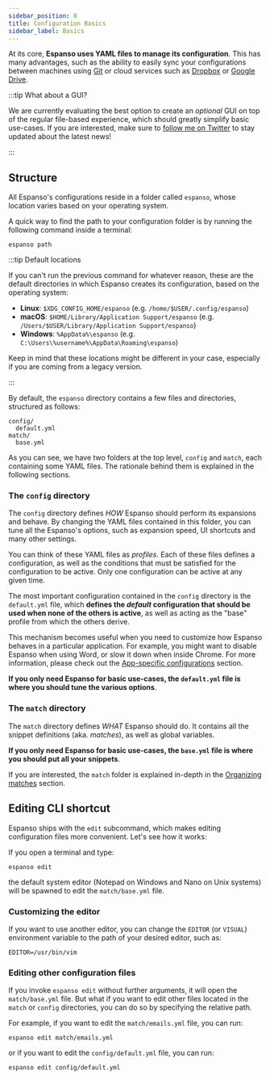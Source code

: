 ```yaml
---
sidebar_position: 0
title: Configuration Basics
sidebar_label: Basics
---
```


At its core, **Espanso uses YAML files to manage its configuration**. 
This has many advantages, such as the ability to easily sync your
configurations between machines using [Git](https://git-scm.com/) or cloud services
such as [Dropbox](https://www.dropbox.com/) or [Google Drive](https://www.google.com/drive/).

:::tip What about a GUI?

We are currently evaluating the best option to create an _optional_ GUI on top of
the regular file-based experience, which should greatly simplify basic use-cases.
If you are interested, make sure to [follow me on Twitter](https://twitter.com/terzi_federico)
to stay updated about the latest news!

:::

## Structure

All Espanso's configurations reside in a folder called `espanso`, whose location varies based on your operating system.

A quick way to find the path to your configuration folder is by running the following command inside a terminal:

```
espanso path
```

:::tip Default locations

If you can't run the previous command for whatever reason, these are the default directories in 
which Espanso creates its configuration, based on the operating system:

* **Linux**: `$XDG_CONFIG_HOME/espanso` (e.g. `/home/$USER/.config/espanso`)
* **macOS**: `$HOME/Library/Application Support/espanso` (e.g. `/Users/$USER/Library/Application Support/espanso`)
* **Windows**: `%AppData%\espanso` (e.g. `C:\Users\%username%\AppData\Roaming\espanso`)

Keep in mind that these locations might be different in your case, especially if you are coming from a legacy version.

:::

By default, the `espanso` directory contains a few files and directories, structured as follows:

```
config/
  default.yml
match/
  base.yml
```

As you can see, we have two folders at the top level, `config` and `match`, each containing some YAML files.
The rationale behind them is explained in the following sections.

### The `config` directory

The `config` directory defines _HOW_ Espanso should perform its expansions and behave.
By changing the YAML files contained in this folder, you can tune all the Espanso's options,
such as expansion speed, UI shortcuts and many other settings.

You can think of these YAML files as _profiles_. Each of these files defines
a configuration, as well as the conditions that must be satisfied for the configuration to be active.
Only one configuration can be active at any given time.

The most important configuration contained in the `config` directory is the `default.yml` file,
which **defines the _default_ configuration that should be used when none of the others is active**,
as well as acting as the "base" profile from which the others derive.

This mechanism becomes useful when you need to customize how Espanso behaves in a
particular application. For example, you might want to disable Espanso when using Word, or 
slow it down when inside Chrome. 
For more information, please check out the [App-specific configurations](../app-specific-configurations)
section.

**If you only need Espanso for basic use-cases, the `default.yml` file is where you should tune
the various options**.

### The `match` directory

The `match` directory defines _WHAT_ Espanso should do. 
It contains all the snippet definitions (aka. _matches_), as well as global variables.

**If you only need Espanso for basic use-cases, the `base.yml` file is where you should
put all your snippets**.

If you are interested, the `match` folder is explained in-depth in the [Organizing matches](../../matches/organizing-matches)
section.

## Editing CLI shortcut

Espanso ships with the `edit` subcommand, which makes editing configuration files more convenient. Let's see how it works:

If you open a terminal and type:

```
espanso edit
```

the default system editor (Notepad on Windows and Nano on Unix systems) will be spawned to edit the `match/base.yml` file.

### Customizing the editor

If you want to use another editor, you can change the `EDITOR` (or `VISUAL`)
environment variable to the path of your desired editor, such as:

```
EDITOR=/usr/bin/vim
```

### Editing other configuration files 

If you invoke `espanso edit` without further arguments, it will open the `match/base.yml` file. 
But what if you want to edit other files located in the `match` or `config` directories,
you can do so by specifying the relative path.

For example, if you want to edit the `match/emails.yml` file, you can run:

```
espanso edit match/emails.yml 
```

or if you want to edit the `config/default.yml` file, you can run:

```
espanso edit config/default.yml
```
